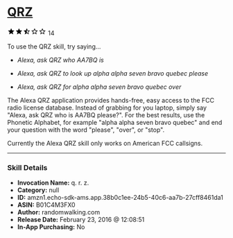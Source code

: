 # [QRZ](http://alexa.amazon.com/#skills/amzn1.echo-sdk-ams.app.38b0c1ee-24b5-40c6-aa7b-27cff8461da1)
![2.5 stars](../../images/ic_star_black_18dp_1x.png)![2.5 stars](../../images/ic_star_black_18dp_1x.png)![2.5 stars](../../images/ic_star_half_black_18dp_1x.png)![2.5 stars](../../images/ic_star_border_black_18dp_1x.png)![2.5 stars](../../images/ic_star_border_black_18dp_1x.png) 14

To use the QRZ skill, try saying...

* *Alexa, ask QRZ who AA7BQ is*

* *Alexa, ask QRZ to look up alpha alpha seven bravo quebec please*

* *Alexa, ask QRZ for alpha alpha seven bravo quebec over*

The Alexa QRZ application provides hands-free, easy access to the FCC radio license database.  Instead of grabbing for you laptop, simply say "Alexa, ask QRZ who is AA7BQ please?".  For the best results, use the Phonetic Alphabet, for example "alpha alpha seven bravo quebec" and end your question with the word "please", "over", or "stop".

Currently the Alexa QRZ skill only works on American FCC callsigns.

***

### Skill Details

* **Invocation Name:** q. r. z.
* **Category:** null
* **ID:** amzn1.echo-sdk-ams.app.38b0c1ee-24b5-40c6-aa7b-27cff8461da1
* **ASIN:** B01C4M3FX0
* **Author:** randomwalking.com
* **Release Date:** February 23, 2016 @ 12:08:51
* **In-App Purchasing:** No
